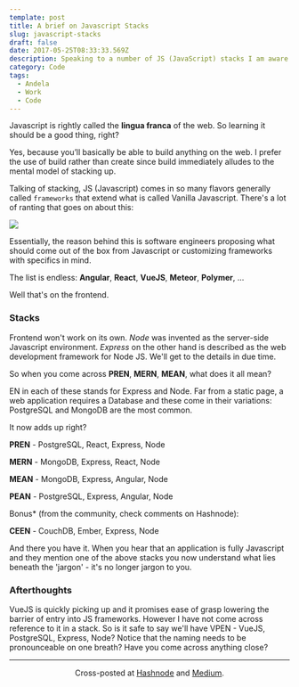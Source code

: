 ```yaml
---
template: post
title: A brief on Javascript Stacks
slug: javascript-stacks
draft: false
date: 2017-05-25T08:33:33.569Z
description: Speaking to a number of JS (JavaScript) stacks I am aware of
category: Code
tags:
  - Andela
  - Work
  - Code
---
```

Javascript is rightly called the **lingua franca** of the web. So learning it should be a good thing, right?

Yes, because you’ll basically be able to build anything on the web. I prefer the use of build rather than create since build immediately alludes to the mental model of stacking up.

Talking of stacking, JS (Javascript) comes in so many flavors generally called `frameworks` that extend what is called Vanilla Javascript. There's a lot of ranting that goes on about this:

![](https://i.imgur.com/1bA8Ste.jpg)

Essentially, the reason behind this is software engineers proposing what should come out of the box from Javascript or customizing frameworks with specifics in mind.

The list is endless: **Angular**, **React**, **VueJS**, **Meteor**, **Polymer**, ...

Well that's on the frontend.

### Stacks

Frontend won't work on its own. *Node* was invented as the server-side Javascript environment. *Express* on the other hand is described as the web development framework for Node JS. We'll get to the details in due time.

So when you come across **PREN**, **MERN**, **MEAN**, what does it all mean?

EN in each of these stands for Express and Node. Far from a static page, a web application requires a Database and these come in their variations: PostgreSQL and MongoDB are the most common.

It now adds up right?

**PREN** - PostgreSQL, React, Express, Node

**MERN** - MongoDB, Express, React, Node

**MEAN** - MongoDB, Express, Angular, Node

**PEAN** - PostgreSQL, Express, Angular, Node

Bonus* (from the community, check comments on Hashnode):

**CEEN** - CouchDB, Ember, Express, Node 

And there you have it. When you hear that an application is fully Javascript and they mention one of the above stacks you now understand what lies beneath the 'jargon' - it's no longer jargon to you.

### Afterthoughts

VueJS is quickly picking up and it promises ease of grasp lowering the barrier of entry into JS frameworks. However I have not come across reference to it in a stack. So is it safe to say we'll have VPEN - VueJS, PostgreSQL, Express, Node? Notice that the naming needs to be pronounceable on one breath? Have you come across anything close?

---
<center>
Cross-posted at <a href="https://hashnode.com/post/javascript-stacks-cj2skavub00982m53v8nd6x2q" target="_blank">Hashnode</a> and <a href="https://medium.com/@NdagiStanley/a-brief-on-javascript-stacks-19eb73b33a09" target="_blank">Medium</a>.
